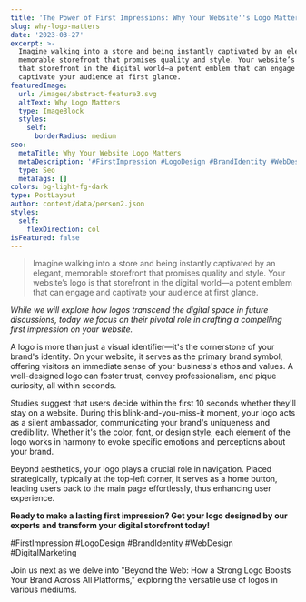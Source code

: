```yaml
---
title: 'The Power of First Impressions: Why Your Website''s Logo Matters'
slug: why-logo-matters
date: '2023-03-27'
excerpt: >-
  Imagine walking into a store and being instantly captivated by an elegant,
  memorable storefront that promises quality and style. Your website’s logo is
  that storefront in the digital world—a potent emblem that can engage and
  captivate your audience at first glance.
featuredImage:
  url: /images/abstract-feature3.svg
  altText: Why Logo Matters
  type: ImageBlock
  styles:
    self:
      borderRadius: medium
seo:
  metaTitle: Why Your Website Logo Matters
  metaDescription: '#FirstImpression #LogoDesign #BrandIdentity #WebDesign #DigitalMarketing'
  type: Seo
  metaTags: []
colors: bg-light-fg-dark
type: PostLayout
author: content/data/person2.json
styles:
  self:
    flexDirection: col
isFeatured: false
---
```

> Imagine walking into a store and being instantly captivated by an elegant, memorable storefront that promises quality and style. Your website’s logo is that storefront in the digital world—a potent emblem that can engage and captivate your audience at first glance.



*While we will explore how logos transcend the digital space in future discussions, today we focus on their pivotal role in crafting a compelling first impression on your website.*


A logo is more than just a visual identifier—it's the cornerstone of your brand's identity. On your website, it serves as the primary brand symbol, offering visitors an immediate sense of your business's ethos and values. A well-designed logo can foster trust, convey professionalism, and pique curiosity, all within seconds.

Studies suggest that users decide within the first 10 seconds whether they'll stay on a website. During this blink-and-you-miss-it moment, your logo acts as a silent ambassador, communicating your brand's uniqueness and credibility. Whether it's the color, font, or design style, each element of the logo works in harmony to evoke specific emotions and perceptions about your brand.

Beyond aesthetics, your logo plays a crucial role in navigation. Placed strategically, typically at the top-left corner, it serves as a home button, leading users back to the main page effortlessly, thus enhancing user experience.

**Ready to make a lasting first impression? Get your logo designed by our experts and transform your digital storefront today!**

\#FirstImpression #LogoDesign #BrandIdentity #WebDesign #DigitalMarketing

Join us next as we delve into "Beyond the Web: How a Strong Logo Boosts Your Brand Across All Platforms," exploring the versatile use of logos in various mediums.





